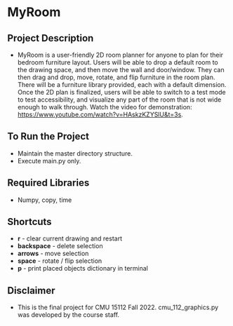 # MyRoom
 
## Project Description
* MyRoom is a user-friendly 2D room planner for anyone to plan for their bedroom furniture layout. Users will be able to drop a default room to the drawing space, and then move the wall and door/window. They can then drag and drop, move, rotate, and flip furniture in the room plan. There will be a furniture library provided, each with a default dimension. Once the 2D plan is finalized, users will be able to switch to a test mode to test accessibility, and visualize any part of the room that is not wide enough to walk through. Watch the video for demonstration: https://www.youtube.com/watch?v=HAskzKZYSlU&t=3s.

## To Run the Project
* Maintain the master directory structure.
* Execute main.py only.

## Required Libraries
* Numpy, copy, time

## Shortcuts
* **r** - clear current drawing and restart
* **backspace** - delete selection
* **arrows** - move selection
* **space** - rotate / flip selection
* **p** - print placed objects dictionary in terminal

## Disclaimer
* This is the final project for CMU 15112 Fall 2022. cmu_112_graphics.py was developed by the course staff.